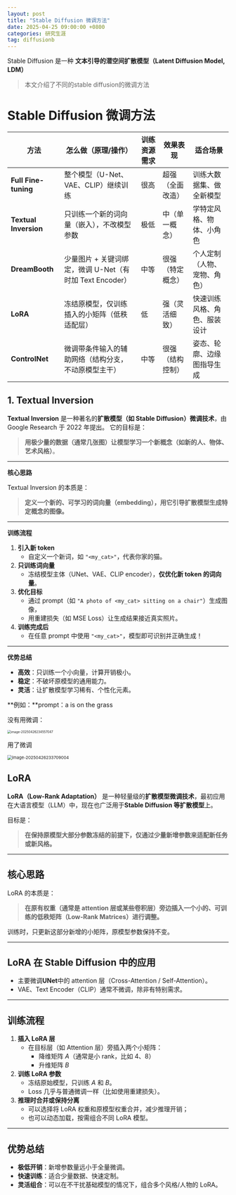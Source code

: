 ```yaml
---
layout: post
title: "Stable Diffusion 微调方法"
date: 2025-04-25 09:00:00 +0800 
categories: 研究生涯
tag: diffusionb
---
```




Stable Diffusion 是一种 **文本引导的潜空间扩散模型（Latent Diffusion Model, LDM）**







>本文介绍了不同的stable diffusion的微调方法



<!-- more -->

# Stable Diffusion 微调方法



| 方法                  | 怎么做（原理/操作）                                      | 训练资源需求 | 效果表现         | 适合场景                     |
| --------------------- | -------------------------------------------------------- | ------------ | ---------------- | ---------------------------- |
| **Full Fine-tuning**  | 整个模型（U-Net、VAE、CLIP）继续训练                     | 很高         | 超强（全面改造） | 训练大数据集、做全新模型     |
| **Textual Inversion** | 只训练一个新的词向量（嵌入），不改模型参数               | 极低         | 中（单一概念）   | 学特定风格、物体、小角色     |
| **DreamBooth**        | 少量图片 + 关键词绑定，微调 U-Net（有时加 Text Encoder） | 中等         | 很强（特定概念） | 个人定制（人物、宠物、角色） |
| **LoRA**              | 冻结原模型，仅训练插入的小矩阵（低秩适配层）             | 低           | 强（灵活细致）   | 快速训练风格、角色、服装设计 |
| **ControlNet**        | 微调带条件输入的辅助网络（结构分支，不动原模型主干）     | 中等         | 很强（结构控制） | 姿态、轮廓、边缘图指导生成   |



## 1. Textual Inversion

**Textual Inversion** 是一种著名的**扩散模型（如 Stable Diffusion）微调技术**，由 Google Research 于 2022 年提出。
 它的目标是：

> **用极少量的数据（通常几张图）让模型学习一个新概念（如新的人、物体、艺术风格）**。

------

**核心思路**

Textual Inversion 的本质是：

> **定义一个新的、可学习的词向量（embedding），用它引导扩散模型生成特定概念的图像。**

------

**训练流程**

1. **引入新 token**
   - 自定义一个新词，如 `"<my_cat>"`，代表你家的猫。
2. **只训练词向量**
   - 冻结模型主体（UNet、VAE、CLIP encoder），**仅优化新 token 的词向量**。
3. **优化目标**
   - 通过 prompt（如 `"A photo of <my_cat> sitting on a chair"`）生成图像，
   - 用重建损失（如 MSE Loss）让生成结果接近真实照片。
4. **训练完成后**
   - 在任意 prompt 中使用 `"<my_cat>"`，模型即可识别并正确生成！

------

**优势总结**

- **高效**：只训练一个小向量，计算开销极小。
- **稳定**：不破坏原模型的通用能力。
- **灵活**：让扩散模型学习稀有、个性化元素。





**例如：**prompt：a <cat-toy> is on the grass



没有用<cat-toy>微调：

<img src="/styles/images/blog/image-20250426234557047.png" alt="image-20250426234557047" style="zoom:50%;" />



用了<cat-toy>微调

<img src="/styles/images/blog/image-20250426233709004.png" alt="image-20250426233709004" style="zoom: 67%;" />





## LoRA

**LoRA（Low-Rank Adaptation）** 是一种轻量级的**扩散模型微调技术**，最初应用在大语言模型（LLM）中，现在也广泛用于**Stable Diffusion 等扩散模型**上。

目标是：

> **在保持原模型大部分参数冻结的前提下，仅通过少量新增参数来适配新任务或新风格。**

------

## 核心思路

LoRA 的本质是：

> **在原有权重（通常是 attention 层或某些卷积层）旁边插入一个小的、可训练的低秩矩阵（Low-Rank Matrices）进行调整。**

训练时，只更新这部分新增的小矩阵，原模型参数保持不变。

------

## LoRA 在 Stable Diffusion 中的应用

- 主要微调**UNet**中的 attention 层（Cross-Attention / Self-Attention）。
- VAE、Text Encoder（CLIP）通常不微调，除非有特别需求。

------

## 训练流程

1. **插入 LoRA 层**
   - 在目标层（如 Attention 层）旁插入两个小矩阵：
     - 降维矩阵 $A$（通常是小 rank，比如 4、8）
     - 升维矩阵 $B$
2. **训练 LoRA 参数**
   - 冻结原始模型，只训练 $A$ 和 $B$。
   - Loss 几乎与普通微调一样（比如使用重建损失）。
3. **推理时合并或保持分离**
   - 可以选择将 LoRA 权重和原模型权重合并，减少推理开销；
   - 也可以动态加载，按需组合不同 LoRA 模型。

------

## 优势总结

- **极低开销**：新增参数量远小于全量微调。
- **快速训练**：适合少量数据、快速定制。
- **灵活组合**：可以在不干扰基础模型的情况下，组合多个风格/人物的 LoRA。